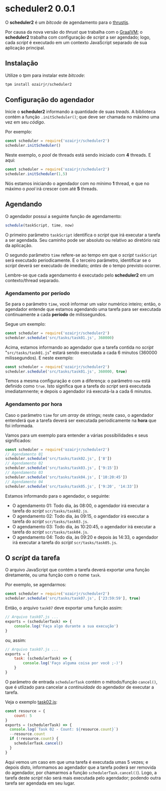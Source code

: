 # scheduler2 0.0.1

O **scheduler2** é um *bitcode* de agendamento para o [thrustjs](https://github.com/Thrustjs/thrust).

Por causa da nova versão do *thrust* que trabalha com o [GraalVM](http://graalvm.org); o **scheduler2** trabalha com configuração de *script* a ser agendado; logo, cada *script* é executado em um contexto JavaScript separado de sua aplicação principal.

## Instalação

Utilize o *tpm* para instalar este *bitcode*:

```sh
tpm install ozairjr/scheduler2
```

## Configuração do agendador

Inicie o **scheduler2** informando a quantidade de suas *treads*. A biblioteca contém a função `.initScheduler()`; que deve ser chamada no máximo uma vez em seu *código*.

Por exemplo:

```js
const scheduler = require('ozairjr/scheduler2')
scheduler.initScheduler()
```

Neste exemplo, o *pool* de threads está sendo iniciado com **4** threads. E aqui:

```js
const scheduler = require('ozairjr/scheduler2')
scheduler.initScheduler(1,5)
```

Nós estamos iniciando o agendador com no mínimo **1** thread, e que no máximo o *pool* irá crescer com até **5** threads.

## Agendando

O agendador possui a seguinte função de agendamento:

```js
schedule(taskScript, time, now)
```

O primeiro parâmetro `taskScript` identifica o *script* que irá executar a tarefa a ser agendada. Seu caminho pode ser absoluto ou relativo ao diretório raiz da aplicação.

O segundo parâmetro `time` refere-se ao tempo em que o *script* `taskScript` será executado periodicamente.
E o terceiro parâmetro, identificar se o *script* deverá ser executado de imediato; *antes* de o tempo previsto ocorrer.

Lembre-se que cada agendamento é executado pelo **scheduler2** em um contexto/thread separado.

### Agendamento por período

Se para o parâmetro `time`, você informar um valor numérico inteiro; então, o agendador entende que estamos agendando uma tarefa para ser executada continuamente a cada **período** de milissegundos.

Segue um exemplo:

```js
const scheduler = require('ozairjr/scheduler2')
scheduler.schedule('src/tasks/task01.js', 360000)
```

Acima, estamos informando ao agendador que a tarefa contida no *script* "`src/tasks/task01.js`" estará sendo executada a cada 6 minutos (360000 milissegundos). E neste exemplo:

```js
const scheduler = require('ozairjr/scheduler2')
scheduler.schedule('src/tasks/task01.js', 360000, true)
```

Temos a mesma configuração e com a diferença: o parâmetro `now` está definido como `true`. Isto significa que a tarefa do *script* será executada imediatamnente; e depois o agendador irá executá-la  a cada 6 minutos.

### Agendamento por hora

Caso o parâmetro `time` for um *array* de strings; neste caso, o agendador entenderá que a tarefa deverá ser executada periodicamente na **hora** que foi informada.

Vamos para um exemplo para entender a várias possibilidades e seus significados:

```js
const scheduler = require('ozairjr/scheduler2')
// Agendamento 01
scheduler.schedule('src/tasks/task02.js', ['8'])
// Agendamento 02
scheduler.schedule('src/tasks/task03.js', ['9:15'])
// Agendamento 03
scheduler.schedule('src/tasks/task04.js', ['10:20:45'])
// Agendamento 04
scheduler.schedule('src/tasks/task05.js', ['9:20', '14:33'])
```

Estamos informando para o agendador, o seguinte:

- O agendamento 01: Todo dia, às 08:00, o agendador irá executar a tarefa do *script* `scr/tasks/task02.js`.
- O agendamento 02: Todo dia, às 09:15, o agendador irá executar a tarefa do *script* `scr/tasks/task03.js`.
- O agendamento 03: Todo dia, às 10:20:45, o agendador irá executar a tarefa do *script* `scr/tasks/task04.js`.
- O agendamento 04: Todo dia, às 09:20 e depois às 14:33, o agendador irá executar a tarefa do *script* `scr/tasks/task05.js`.

## O *script* da tarefa

O arquivo JavaScript que contém a tarefa deverá exportar uma função diretamente, ou uma função com o nome `task`.

Por exemplo, se agendarmos:

```js
const scheduler = require('ozairjr/scheduler2')
scheduler.schedule('src/tasks/task07.js', ['23:59:59'], true)
```

Então, o arquivo `task07` deve exportar uma função assim:

```js
// Arquivo task07.js ...
exports = (schedulerTask) => {
    console.log('Faça algo durante a sua execução')
}
```

ou, assim:

```js
// Arquivo task07.js ...
exports = {
    task: (schedulerTask) => {
        console.log('Faço alguma coisa por você ;-)')
    }
}
```

O parâmetro de entrada `schedulerTask` contém o método/função `cancel()`, que é utlizado para cancelar a *continuidade* do agendador de executar a tarefa.

Veja o exemplo [task02.js](src/test/thrust/task02.js):

```js
const resource = {
    count: 5
}
exports = (schedulerTask) => {
  console.log(`Task 02 - Count: ${resource.count}`)
  --resource.count
  if (!resource.count) {
    schedulerTask.cancel()
  }
}
```

Aqui vemos um caso em que uma tarefa é executada umas 5 vezes; e depois disto, informamos ao agendador que a
tarefa poderá ser removida do agendador, por chamarmos a função `schedulerTask.cancel()`). Logo, a tarefa deste *script* não será mais executada pelo agendador; podendo outra tarefa ser agendada em seu lugar.

